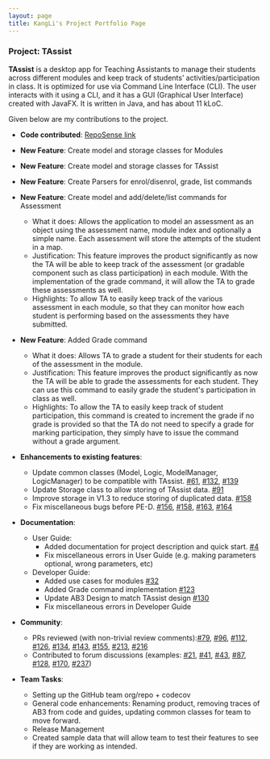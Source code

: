 ```yaml
---
layout: page
title: KangLi's Project Portfolio Page
---
```


### Project: TAssist

**TAssist** is a desktop app for Teaching Assistants to manage their students across different modules and keep track of students’ activities/participation in class. It is optimized for use via Command Line Interface (CLI). The user interacts with it using a CLI, and it has a GUI (Graphical User Interface) created with JavaFX. It is written in Java, and has about 11 kLoC.

Given below are my contributions to the project.

* **Code contributed**: [RepoSense link](https://nus-cs2103-ay2122s2.github.io/tp-dashboard/?breakdown=true&search=lkldev)

* **New Feature**: Create model and storage classes for Modules
* **New Feature**: Create model and storage classes for TAssist
* **New Feature**: Create Parsers for enrol/disenrol, grade, list commands
* **New Feature**: Create model and add/delete/list commands for Assessment
  * What it does: Allows the application to model an assessment as an object using the assessment name, module index and optionally a simple name. Each assessment will store the attempts of the student in a map.
  * Justification: This feature improves the product significantly as now the TA will be able to keep track of the assessment (or gradable component such as class participation) in each module. With the implementation of the grade command, it will allow the TA to grade these assessments as well.
  * Highlights: To allow TA to easily keep track of the various assessment in each module, so that they can monitor how each student is performing based on the assessments they have submitted.
* **New Feature**: Added Grade command
  * What it does: Allows TA to grade a student for their students for each of the assessment in the module.
  * Justification: This feature improves the product significantly as now the TA will be able to grade the assessments for each student. They can use this command to easily grade the student's participation in class as well.
  * Highlights: To allow the TA to easily keep track of student participation, this command is created to increment the grade if no grade is provided so that the TA do not need to specify a grade for marking participation, they simply have to issue the command without a grade argument.

* **Enhancements to existing features**:
  * Update common classes (Model, Logic, ModelManager, LogicManager) to be compatible with TAssist. [\#61](https://github.com/AY2122S2-CS2103T-T13-2/tp/pull/61), [\#132](https://github.com/AY2122S2-CS2103T-T13-2/tp/pull/132), [\#139](https://github.com/AY2122S2-CS2103T-T13-2/tp/pull/139)
  * Update Storage class to allow storing of TAssist data. [\#91](https://github.com/AY2122S2-CS2103T-T13-2/tp/pull/91)
  * Improve storage in V1.3 to reduce storing of duplicated data. [\#158](https://github.com/AY2122S2-CS2103T-T13-2/tp/pull/158)
  * Fix miscellaneous bugs before PE-D. [\#156](https://github.com/AY2122S2-CS2103T-T13-2/tp/pull/156), [\#158](https://github.com/AY2122S2-CS2103T-T13-2/tp/pull/158), [\#163](https://github.com/AY2122S2-CS2103T-T13-2/tp/pull/163), [\#164](https://github.com/AY2122S2-CS2103T-T13-2/tp/pull/164)

* **Documentation**:
  * User Guide:
    * Added documentation for project description and quick start. [\#4](https://github.com/AY2122S2-CS2103T-T13-2/tp/pull/4)
    * Fix miscellaneous errors in User Guide (e.g. making parameters optional, wrong parameters, etc)
  * Developer Guide:
    * Added use cases for modules [\#32](https://github.com/AY2122S2-CS2103T-T13-2/tp/pull/32)
    * Added Grade command implementation [\#123](https://github.com/AY2122S2-CS2103T-T13-2/tp/pull/123)
    * Update AB3 Design to match TAssist design [\#130](https://github.com/AY2122S2-CS2103T-T13-2/tp/pull/130)
    * Fix miscellaneous errors in Developer Guide

* **Community**:
  * PRs reviewed (with non-trivial review comments):[\#79](https://github.com/AY2122S2-CS2103T-T13-2/tp/pull/79), [\#96](https://github.com/AY2122S2-CS2103T-T13-2/tp/pull/96), [\#112](https://github.com/AY2122S2-CS2103T-T13-2/tp/pull/112), [\#126](https://github.com/AY2122S2-CS2103T-T13-2/tp/pull/126), [\#134](https://github.com/AY2122S2-CS2103T-T13-2/tp/pull/134), [\#143](https://github.com/AY2122S2-CS2103T-T13-2/tp/pull/143), [\#155](https://github.com/AY2122S2-CS2103T-T13-2/tp/pull/143), [\#213](https://github.com/AY2122S2-CS2103T-T13-2/tp/pull/213), [\#216](https://github.com/AY2122S2-CS2103T-T13-2/tp/pull/216)
  * Contributed to forum discussions (examples: [\#21](https://github.com/nus-cs2103-AY2122S2/forum/issues/21), [\#41](https://github.com/nus-cs2103-AY2122S2/forum/issues/41), [\#43](https://github.com/nus-cs2103-AY2122S2/forum/issues/43), [\#87](https://github.com/nus-cs2103-AY2122S2/forum/issues/87), [\#128](https://github.com/nus-cs2103-AY2122S2/forum/issues/128), [\#170](https://github.com/nus-cs2103-AY2122S2/forum/issues/170), [\#237](https://github.com/nus-cs2103-AY2122S2/forum/issues/237))

* **Team Tasks**:
  * Setting up the GitHub team org/repo + codecov
  * General code enhancements: Renaming product, removing traces of AB3 from code and guides, updating common classes for team to move forward.
  * Release Management
  * Created sample data that will allow team to test their features to see if they are working as intended.
